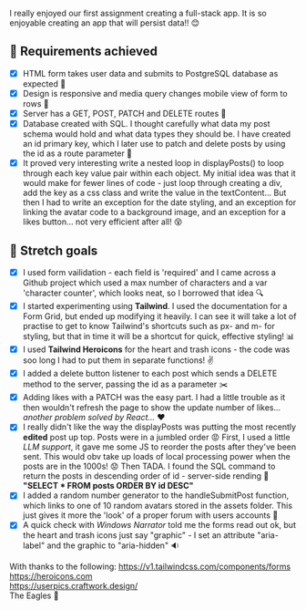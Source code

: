 I really enjoyed our first assignment creating a full-stack app. It is so enjoyable creating an app that will persist data!! :blush:

## :dart: Requirements achieved

- [x] HTML form takes user data and submits to PostgreSQL database as expected :star2:
- [x] Design is responsive and media query changes mobile view of form to rows :iphone:
- [x] Server has a GET, POST, PATCH and DELETE routes :wrench:
- [x] Database created with SQL. I thought carefully what data my post schema would hold and what data types they should be. I have created an id primary key, which I later use to patch and delete posts by using the id as a route parameter :floppy_disk:
- [x] It proved very interesting write a nested loop in displayPosts() to loop through each key value pair within each object. My initial idea was that it would make for fewer lines of code - just loop through creating a div, add the key as a css class and write the value in the textContent... But then I had to write an exception for the date styling, and an exception for linking the avatar code to a background image, and an exception for a likes button... not very efficient after all! :dizzy_face:

## :dart: Stretch goals

- [x] I used form vailidation - each field is 'required' and I came across a Github project which used a max number of characters and a var 'character counter', which looks neat, so I borrowed that idea :mag:
- [x] I started experimenting using **Tailwind**. I used the documentation for a Form Grid, but ended up modifying it heavily. I can see it will take a lot of practise to get to know Tailwind's shortcuts such as px- and m- for styling, but that in time it will be a shortcut for quick, effective styling! :bar_chart:
- [x] I used **Tailwind Heroicons** for the heart and trash icons - the code was soo long I had to put them in separate functions! :v:
- [x] I added a delete button listener to each post which sends a DELETE method to the server, passing the id as a parameter :scissors:
- [x] Adding likes with a PATCH was the easy part. I had a little trouble as it then wouldn't refresh the page to show the update number of likes... _another problem solved by React..._ :hearts:
- [x] I really didn't like the way the displayPosts was putting the most recently **edited** post up top. Posts were in a jumbled order :rage: First, I used a little _LLM support_, it gave me some JS to reorder the posts after they've been sent. This would obv take up loads of local processing power when the posts are in the 1000s! :worried: Then TADA. I found the SQL command to return the posts in descending order of id - server-side rending :muscle: **"SELECT \* FROM posts ORDER BY id DESC"**
- [x] I added a random number generator to the handleSubmitPost function, which links to one of 10 random avatars stored in the assets folder. This just gives it more the 'look' of a proper forum with users accounts :woman:
- [x] A quick check with _Windows Narrator_ told me the forms read out ok, but the heart and trash icons just say "graphic" - I set an attribute "aria-label" and the graphic to "aria-hidden" :sound:

With thanks to the following:
https://v1.tailwindcss.com/components/forms  
https://heroicons.com  
https://userpics.craftwork.design/  
The Eagles :metal:
